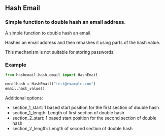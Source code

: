 ## Hash Email

### Simple function to double hash an email address.

A simple function to double hash an email.

Hashes an email address and then rehashes it using parts of the hash value.

This mechanism is not suitable for storing passwords.

### Example

```python
from hashemail.hash_email import HashEmail

emailhash = HashEmail("test@example.com")
email.hash_value()

```

Additional options:

- section_1_start: 1 based start position for the first section of double hash
- section_1_length: Length of first section of double hash
- section_2_start: 1 based start position for the second section of double hash
- section_2_length: Length of second section of double hash
